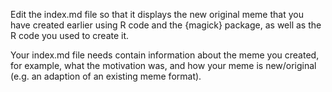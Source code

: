 Edit the index.md file so that it displays the new original meme that you have created earlier using R code and the {magick} package, 
as well as the R code you used to create it.

Your index.md file needs contain information about the meme you created, for example, what the motivation was, and how your meme is new/original 
(e.g. an adaption of an existing meme format).
